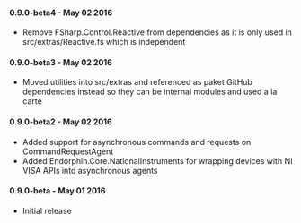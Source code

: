 #### 0.9.0-beta4 - May 02 2016
* Remove FSharp.Control.Reactive from dependencies as it is only used in src/extras/Reactive.fs which is independent

#### 0.9.0-beta3 - May 02 2016
* Moved utilities into src/extras and referenced as paket GitHub dependencies instead so they can be internal modules and used a la carte

#### 0.9.0-beta2 - May 02 2016
* Added support for asynchronous commands and requests on CommandRequestAgent
* Added Endorphin.Core.NationalInstruments for wrapping devices with NI VISA APIs into asynchronous agents

#### 0.9.0-beta - May 01 2016
* Initial release
